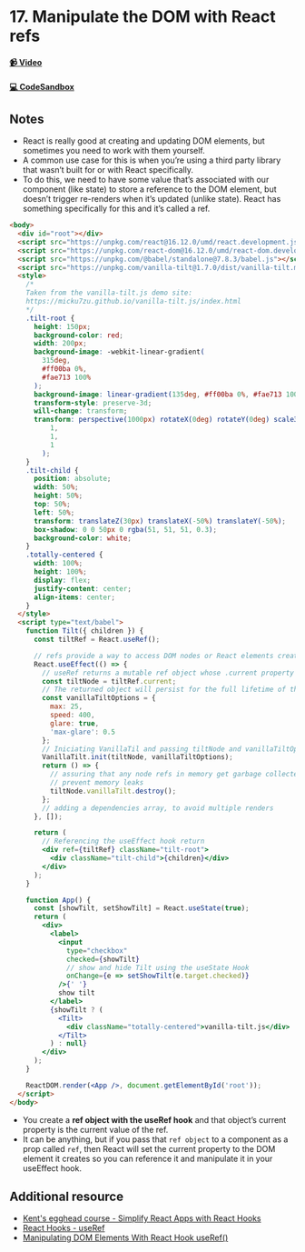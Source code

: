 # 17. Manipulate the DOM with React refs

#### [📹 Video]()

#### [💻 CodeSandbox](https://codesandbox.io/s/github/kentcdodds/beginners-guide-to-react/tree/codesandbox/17-dom-refs?from-embed)

## Notes

- React is really good at creating and updating DOM elements, but sometimes you need to work with them yourself.
- A common use case for this is when you’re using a third party library that wasn’t built for or with React specifically.
- To do this, we need to have some value that’s associated with our component (like state) to store a reference to the DOM element, but doesn’t trigger re-renders when it’s updated (unlike state). React has something specifically for this and it’s called a ref.

```html
<body>
  <div id="root"></div>
  <script src="https://unpkg.com/react@16.12.0/umd/react.development.js"></script>
  <script src="https://unpkg.com/react-dom@16.12.0/umd/react-dom.development.js"></script>
  <script src="https://unpkg.com/@babel/standalone@7.8.3/babel.js"></script>
  <script src="https://unpkg.com/vanilla-tilt@1.7.0/dist/vanilla-tilt.min.js"></script>
  <style>
    /*
    Taken from the vanilla-tilt.js demo site:
    https://micku7zu.github.io/vanilla-tilt.js/index.html
    */
    .tilt-root {
      height: 150px;
      background-color: red;
      width: 200px;
      background-image: -webkit-linear-gradient(
        315deg,
        #ff00ba 0%,
        #fae713 100%
      );
      background-image: linear-gradient(135deg, #ff00ba 0%, #fae713 100%);
      transform-style: preserve-3d;
      will-change: transform;
      transform: perspective(1000px) rotateX(0deg) rotateY(0deg) scale3d(
          1,
          1,
          1
        );
    }
    .tilt-child {
      position: absolute;
      width: 50%;
      height: 50%;
      top: 50%;
      left: 50%;
      transform: translateZ(30px) translateX(-50%) translateY(-50%);
      box-shadow: 0 0 50px 0 rgba(51, 51, 51, 0.3);
      background-color: white;
    }
    .totally-centered {
      width: 100%;
      height: 100%;
      display: flex;
      justify-content: center;
      align-items: center;
    }
  </style>
  <script type="text/babel">
    function Tilt({ children }) {
      const tiltRef = React.useRef();

      // refs provide a way to access DOM nodes or React elements created in the render method.
      React.useEffect(() => {
        // useRef returns a mutable ref object whose .current property is initialized to the passed argument (initialValue).
        const tiltNode = tiltRef.current;
        // The returned object will persist for the full lifetime of the component.
        const vanillaTiltOptions = {
          max: 25,
          speed: 400,
          glare: true,
          'max-glare': 0.5
        };
        // Iniciating VanillaTil and passing tiltNode and vanillaTiltOptions
        VanillaTilt.init(tiltNode, vanillaTiltOptions);
        return () => {
          // assuring that any node refs in memory get garbage collected
          // prevent memory leaks
          tiltNode.vanillaTilt.destroy();
        };
        // adding a dependencies array, to avoid multiple renders
      }, []);

      return (
        // Referencing the useEffect hook return
        <div ref={tiltRef} className="tilt-root">
          <div className="tilt-child">{children}</div>
        </div>
      );
    }

    function App() {
      const [showTilt, setShowTilt] = React.useState(true);
      return (
        <div>
          <label>
            <input
              type="checkbox"
              checked={showTilt}
              // show and hide Tilt using the useState Hook
              onChange={e => setShowTilt(e.target.checked)}
            />{' '}
            show tilt
          </label>
          {showTilt ? (
            <Tilt>
              <div className="totally-centered">vanilla-tilt.js</div>
            </Tilt>
          ) : null}
        </div>
      );
    }

    ReactDOM.render(<App />, document.getElementById('root'));
  </script>
</body>
```

- You create a **ref object with the useRef hook** and that object’s current property is the current value of the ref.
- It can be anything, but if you pass that `ref object` to a component as a prop called `ref`, then React will set the current property to the DOM element it creates so you can reference it and manipulate it in your useEffect hook.

## Additional resource

- [Kent's egghead course - Simplify React Apps with React Hooks](https://egghead.io/courses/simplify-react-apps-with-react-hooks)
- [React Hooks - useRef](https://reactjs.org/docs/hooks-reference.html#useref)
- [Manipulating DOM Elements With React Hook useRef()](https://dev.to/spukas/manipulating-dom-elements-with-react-hook-useref-446c)
